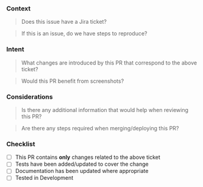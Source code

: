 ### Context

> Does this issue have a Jira ticket?

> If this is an issue, do we have steps to reproduce?

### Intent

> What changes are introduced by this PR that correspond to the above ticket?

> Would this PR benefit from screenshots?

### Considerations

> Is there any additional information that would help when reviewing this PR?

> Are there any steps required when merging/deploying this PR?

### Checklist

- [ ] This PR contains **only** changes related to the above ticket
- [ ] Tests have been added/updated to cover the change
- [ ] Documentation has been updated where appropriate
- [ ] Tested in Development

